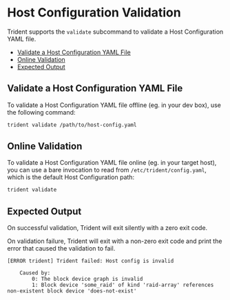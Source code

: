 # Host Configuration Validation

Trident supports the `validate` subcommand to validate a Host Configuration YAML
file.

  - [Validate a Host Configuration YAML File](#validate-a-host-configuration-yaml-file)
  - [Online Validation](#online-validation)
  - [Expected Output](#expected-output)

## Validate a Host Configuration YAML File

To validate a Host Configuration YAML file offline (eg. in your dev box), use
the following command:

```bash
trident validate /path/to/host-config.yaml
```

## Online Validation

To validate a Host Configuration YAML file online (eg. in your target host), you
can use a bare invocation to read from `/etc/trident/config.yaml`, which is the
default Host Configuration path:

```bash
trident validate
```

## Expected Output

On successful validation, Trident will exit silently with a zero exit code.

On validation failure, Trident will exit with a non-zero exit code and print the
error that caused the validation to fail.

```text
[ERROR trident] Trident failed: Host config is invalid
    
    Caused by:
        0: The block device graph is invalid
        1: Block device 'some_raid' of kind 'raid-array' references non-existent block device 'does-not-exist'
```
